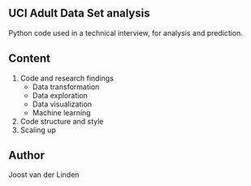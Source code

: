 ## UCI Adult Data Set analysis
Python code used in a technical interview, for analysis and prediction.

## Content
1. Code and research findings
    * Data transformation
    * Data exploration
    * Data visualization
    * Machine learning
2. Code structure and style
3. Scaling up

## Author
Joost van der Linden
